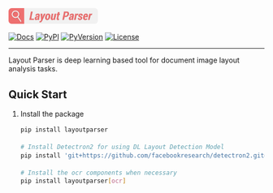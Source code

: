 <p align="left">
  <img src=".github/layout-parser.png" alt="Layout Parser Logo" width="35%">
</p>

<p align="center">

[![Docs](https://readthedocs.org/projects/layout-parser/badge/)](https://layout-parser.readthedocs.io/en/latest/)
[![PyPI](https://img.shields.io/pypi/v/layoutparser?color=%23099cec&label=PyPI%20package&logo=pypi&logoColor=white)](https://pypi.org/project/layoutparser/)
[![PyVersion](https://img.shields.io/pypi/pyversions/layoutparser?color=%23099cec&
)](https://pypi.org/project/layoutparser/)
[![License](https://img.shields.io/pypi/l/layoutparser)](https://github.com/Layout-Parser/layout-parser/blob/master/LICENSE)

</p>

---

Layout Parser is deep learning based tool for document image layout analysis tasks. 

## Quick Start 

1. Install the package
    ```bash
    pip install layoutparser

    # Install Detectron2 for using DL Layout Detection Model
    pip install 'git+https://github.com/facebookresearch/detectron2.git@v0.1.3#egg=detectron2' 

    # Install the ocr components when necessary 
    pip install layoutparser[ocr]      
    ```

